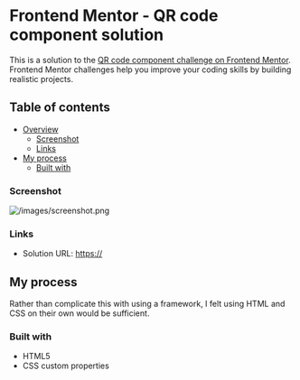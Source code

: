 # Frontend Mentor - QR code component solution

This is a solution to the [QR code component challenge on Frontend Mentor](https://www.frontendmentor.io/challenges/qr-code-component-iux_sIO_H). Frontend Mentor challenges help you improve your coding skills by building realistic projects.

## Table of contents

- [Overview](#overview)
  - [Screenshot](#screenshot)
  - [Links](#links)
- [My process](#my-process)
  - [Built with](#built-with)

### Screenshot

![/images/screenshot.png](./screenshot.png)

### Links

- Solution URL: [https://](https://)

## My process

Rather than complicate this with using a framework, I felt using HTML and CSS on their own would be sufficient.

### Built with

- HTML5
- CSS custom properties
